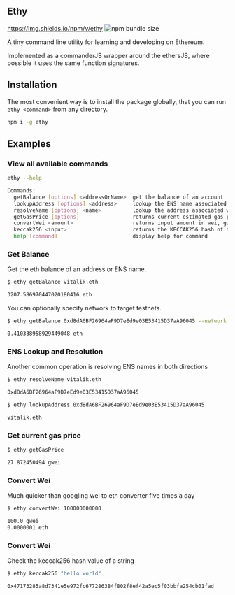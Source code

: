 ## Ethy

https://img.shields.io/npm/v/ethy
![npm bundle size](https://img.shields.io/bundlephobia/min/ethy)

A tiny command line utility for learning and developing on Ethereum.

Implemented as a commanderJS wrapper around the ethersJS, where possible it uses the same function signatures.

## Installation

The most convenient way is to install the package globally, that you can run `ethy <command>` from any directory.

```bash
npm i -g ethy
```

## Examples

### View all available commands

```bash
ethy --help

Commands:
  getBalance [options] <addressOrName>  get the balance of an account
  lookupAddress [options] <address>     lookup the ENS name associated with an address
  resolveName [options] <name>          lookup the address associated with an ENS name
  getGasPrice [options]                 returns current estimated gas price
  convertWei <amount>                   returns input amount in wei, gwei and eth
  keccak256 <input>                     returns the KECCAK256 hash of the text bytes
  help [command]                        display help for command
```

### Get Balance

Get the eth balance of an address or ENS name.

```bash
$ ethy getBalance vitalik.eth

3207.586970447020180416 eth
```

You can optionally specify network to target testnets.

```bash
$ ethy getBalance 0xd8dA6BF26964aF9D7eEd9e03E53415D37aA96045 --network rinkeby

0.410338958929449048 eth
```

### ENS Lookup and Resolution

Another common operation is resolving ENS names in both directions

```bash
$ ethy resolveName vitalik.eth

0xd8dA6BF26964aF9D7eEd9e03E53415D37aA96045
```

```bash
$ ethy lookupAddress 0xd8dA6BF26964aF9D7eEd9e03E53415D37aA96045

vitalik.eth
```

### Get current gas price

```bash
$ ethy getGasPrice

27.872450494 gwei
```

### Convert Wei

Much quicker than googling wei to eth converter five times a day

```bash
$ ethy convertWei 100000000000

100.0 gwei
0.0000001 eth
```

### Convert Wei

Check the keccak256 hash value of a string

```bash
$ ethy keccak256 "hello world"

0x47173285a8d7341e5e972fc677286384f802f8ef42a5ec5f03bbfa254cb01fad
```
